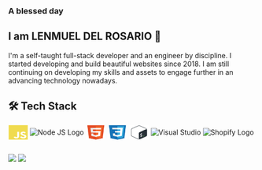 ### A blessed day
## I am LENMUEL DEL ROSARIO 👋 

I'm a self-taught full-stack developer and an engineer by discipline. I started developing and build beautiful websites since 2018. I am still continuing on developing my skills and assets to engage further in an advancing technology nowadays. 


## 🛠 Tech Stack
<div style="display: inline_block">
  <img align="center" alt="Javascript Logo" height="30" width="40" src="https://raw.githubusercontent.com/devicons/devicon/master/icons/javascript/javascript-plain.svg">
  <img align="center" alt="Node JS Logo" height="30" width="40" src="https://cdn.jsdelivr.net/gh/devicons/devicon/icons/nodejs/nodejs-plain-wordmark.svg" />
  <img align="center" alt="HTML Logo" height="30" width="40" src="https://raw.githubusercontent.com/devicons/devicon/master/icons/html5/html5-original.svg">
  <img align="center" alt="CSS Logo" height="30" width="40" src="https://raw.githubusercontent.com/devicons/devicon/master/icons/css3/css3-original.svg">
  <img align="center" alt="Bash Logo" height="30" width="40" src="https://raw.githubusercontent.com/devicons/devicon/master/icons/bash/bash-original.svg">
  <img align="center" alt="Visual Studio" height="30" width="40" src="https://cdn.jsdelivr.net/gh/devicons/devicon/icons/visualstudio/visualstudio-plain.svg" />
  <img align="center" alt="Shopify Logo" height="30" width="80" src="https://upload.wikimedia.org/wikipedia/commons/0/0e/Shopify_logo_2018.svg">
</div>

##
<a href = "mailto: lenmuel.dlrs@gmail.com"><img src="https://img.shields.io/badge/-Gmail-%23EA4335?style=for-the-badge&logo=gmail&logoColor=white" target="_blank"></a>
<a href="https://www.linkedin.com/in/lenmueldelrosario/" target="_blank"><img src="https://img.shields.io/badge/-LinkedIn-%230077B5?style=for-the-badge&logo=linkedin&logoColor=white" target="_blank"></a>
